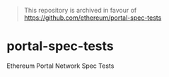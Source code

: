 > This repository is archived in favour of https://github.com/ethereum/portal-spec-tests

# portal-spec-tests
Ethereum Portal Network Spec Tests
